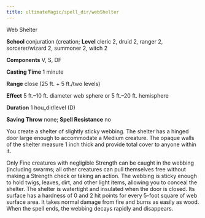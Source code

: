 ```yaml
---
title: ultimateMagic/spell_dir/webShelter
---
```

Web Shelter

**School** conjuration (creation; **Level** cleric 2, druid 2, ranger 2, sorcerer/wizard 2, summoner 2, witch 2

**Components** V, S, DF

**Casting Time** 1 minute

**Range** close (25 ft. + 5 ft./two levels)

**Effect** 5 ft.–10 ft. diameter web sphere or 5 ft.–20 ft. hemisphere

**Duration** 1 hou_dir/level (D)

**Saving Throw** none; **Spell Resistance** no

You create a shelter of slightly sticky webbing. The shelter has a hinged door large enough to accommodate a Medium creature. The opaque walls of the shelter measure 1 inch thick and provide total cover to anyone within it.

Only Fine creatures with negligible Strength can be caught in the webbing (including swarms; all other creatures can pull themselves free without making a Strength check or taking an action. The webbing is sticky enough to hold twigs, leaves, dirt, and other light items, allowing you to conceal the shelter. The shelter is watertight and insulated when the door is closed. Its surface has a hardness of 0 and 2 hit points for every 5-foot square of web surface area. It takes normal damage from fire and burns as easily as wood. When the spell ends, the webbing decays rapidly and disappears.

